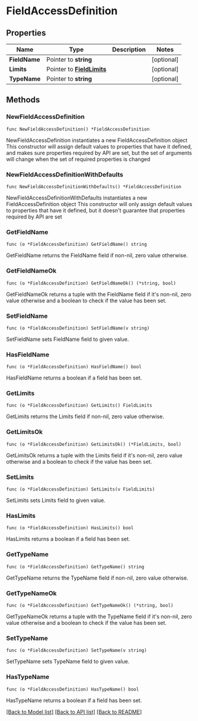 # FieldAccessDefinition

## Properties

Name | Type | Description | Notes
------------ | ------------- | ------------- | -------------
**FieldName** | Pointer to **string** |  | [optional] 
**Limits** | Pointer to [**FieldLimits**](FieldLimits.md) |  | [optional] 
**TypeName** | Pointer to **string** |  | [optional] 

## Methods

### NewFieldAccessDefinition

`func NewFieldAccessDefinition() *FieldAccessDefinition`

NewFieldAccessDefinition instantiates a new FieldAccessDefinition object
This constructor will assign default values to properties that have it defined,
and makes sure properties required by API are set, but the set of arguments
will change when the set of required properties is changed

### NewFieldAccessDefinitionWithDefaults

`func NewFieldAccessDefinitionWithDefaults() *FieldAccessDefinition`

NewFieldAccessDefinitionWithDefaults instantiates a new FieldAccessDefinition object
This constructor will only assign default values to properties that have it defined,
but it doesn't guarantee that properties required by API are set

### GetFieldName

`func (o *FieldAccessDefinition) GetFieldName() string`

GetFieldName returns the FieldName field if non-nil, zero value otherwise.

### GetFieldNameOk

`func (o *FieldAccessDefinition) GetFieldNameOk() (*string, bool)`

GetFieldNameOk returns a tuple with the FieldName field if it's non-nil, zero value otherwise
and a boolean to check if the value has been set.

### SetFieldName

`func (o *FieldAccessDefinition) SetFieldName(v string)`

SetFieldName sets FieldName field to given value.

### HasFieldName

`func (o *FieldAccessDefinition) HasFieldName() bool`

HasFieldName returns a boolean if a field has been set.

### GetLimits

`func (o *FieldAccessDefinition) GetLimits() FieldLimits`

GetLimits returns the Limits field if non-nil, zero value otherwise.

### GetLimitsOk

`func (o *FieldAccessDefinition) GetLimitsOk() (*FieldLimits, bool)`

GetLimitsOk returns a tuple with the Limits field if it's non-nil, zero value otherwise
and a boolean to check if the value has been set.

### SetLimits

`func (o *FieldAccessDefinition) SetLimits(v FieldLimits)`

SetLimits sets Limits field to given value.

### HasLimits

`func (o *FieldAccessDefinition) HasLimits() bool`

HasLimits returns a boolean if a field has been set.

### GetTypeName

`func (o *FieldAccessDefinition) GetTypeName() string`

GetTypeName returns the TypeName field if non-nil, zero value otherwise.

### GetTypeNameOk

`func (o *FieldAccessDefinition) GetTypeNameOk() (*string, bool)`

GetTypeNameOk returns a tuple with the TypeName field if it's non-nil, zero value otherwise
and a boolean to check if the value has been set.

### SetTypeName

`func (o *FieldAccessDefinition) SetTypeName(v string)`

SetTypeName sets TypeName field to given value.

### HasTypeName

`func (o *FieldAccessDefinition) HasTypeName() bool`

HasTypeName returns a boolean if a field has been set.


[[Back to Model list]](../README.md#documentation-for-models) [[Back to API list]](../README.md#documentation-for-api-endpoints) [[Back to README]](../README.md)


